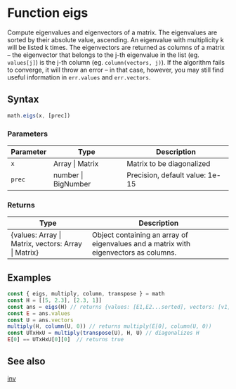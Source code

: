 <!-- Note: This file is automatically generated from source code comments. Changes made in this file will be overridden. -->

# Function eigs

Compute eigenvalues and eigenvectors of a matrix. The eigenvalues are sorted by their absolute value, ascending.
An eigenvalue with multiplicity k will be listed k times. The eigenvectors are returned as columns of a matrix –
the eigenvector that belongs to the j-th eigenvalue in the list (eg. `values[j]`) is the j-th column (eg. `column(vectors, j)`).
If the algorithm fails to converge, it will throw an error – in that case, however, you may still find useful information
in `err.values` and `err.vectors`.


## Syntax

```js
math.eigs(x, [prec])
```

### Parameters

Parameter | Type | Description
--------- | ---- | -----------
`x` | Array &#124; Matrix | Matrix to be diagonalized
`prec` | number &#124; BigNumber | Precision, default value: 1e-15

### Returns

Type | Description
---- | -----------
{values: Array &#124; Matrix, vectors: Array &#124; Matrix} | Object containing an array of eigenvalues and a matrix with eigenvectors as columns.


## Examples

```js
const { eigs, multiply, column, transpose } = math
const H = [[5, 2.3], [2.3, 1]]
const ans = eigs(H) // returns {values: [E1,E2...sorted], vectors: [v1,v2.... corresponding vectors as columns]}
const E = ans.values
const U = ans.vectors
multiply(H, column(U, 0)) // returns multiply(E[0], column(U, 0))
const UTxHxU = multiply(transpose(U), H, U) // diagonalizes H
E[0] == UTxHxU[0][0]  // returns true
```


## See also

[inv](inv.md)
